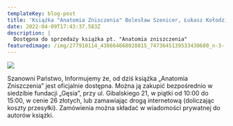 ```yaml
---
templateKey: blog-post
title: 'Książka "Anatomia Znisczenia" Bolesław Szenicer, Łukasz Kołodziejczyk '
date: 2022-04-09T17:43:37.583Z
description: |
  Dostępna do sprzedaży książka pt. "Anatomia zniszczenia"
featuredimage: /img/277910114_438664668028815_7473645139533430680_n-3-.jpg
---
```

![](/img/277894113_1171090550362949_4873996257856995004_n-3-.jpg)

Szanowni Państwo, Informujemy że, od dziś książka  „Anatomia Zniszczenia” jest oficjalnie dostępna.  Można ją zakupić  bezpośrednio  w siedzibie fundacji „Gęsia”, przy ul. Gibalskiego 21, w piątki od 10:00 do 15:00, w cenie 26 złotych, lub zamawiając  drogą internetową (doliczając koszty przesyłki).  Zamówienia można składać w  wiadomości  prywatnej do  autorów książki.